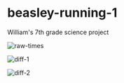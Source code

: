 # beasley-running-1
William's 7th grade science project

![raw-times](time-by-food.png)

![diff-1](diff-1.png)

![diff-2](diff-2.png)